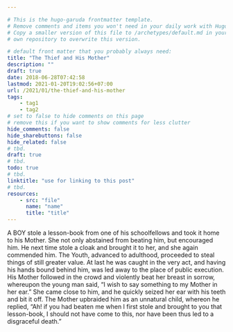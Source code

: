 ```yaml
---

# This is the hugo-garuda frontmatter template.
# Remove comments and items you won't need in your daily work with Hugo.
# Copy a smaller version of this file to /archetypes/default.md in your
# own repository to overwrite this version.

# default front matter that you probably always need:
title: "The Thief and His Mother"
description: ""
draft: true
date: 2018-06-28T07:42:58
lastmod: 2021-01-20T19:02:56+07:00
url: /2021/01/the-thief-and-his-mother
tags:
    - tag1
    - tag2
# set to false to hide comments on this page
# remove this if you want to show comments for less clutter
hide_comments: false
hide_sharebuttons: false
hide_related: false
# tbd.
draft: true
# tbd.
todo: true
# tbd.
linktitle: "use for linking to this post"
# tbd.
resources:
    - src: "file"
      name: "name"
      title: "title"
---
```

A BOY stole a lesson-book from one of his schoolfellows and took it home to his Mother. She not only abstained from beating him, but encouraged him. He next time stole a cloak and brought it to her, and she again commended him. The Youth, advanced to adulthood, proceeded to steal things of still greater value. At last he was caught in the very act, and having his hands bound behind him, was led away to the place of public execution. His Mother followed in the crowd and violently beat her breast in sorrow, whereupon the young man said, “I wish to say something to my Mother in her ear.” She came close to him, and he quickly seized her ear with his teeth and bit it off. The Mother upbraided him as an unnatural child, whereon he replied, “Ah! if you had beaten me when I first stole and brought to you that lesson-book, I should not have come to this, nor have been thus led to a disgraceful death.”
